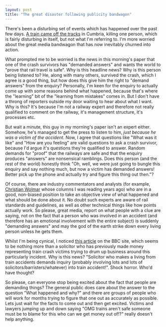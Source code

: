 ```yaml
---
layout: post
title: "The great disaster following publicity bandwagon"
---
```

There's been a disturbing set of events which has happened over the past few
days. [A train came off the tracks][1] in Cumbria, killing one person, which
is fairly disturbing in itself, but not what I'm referring to. I'm more
worried about the great media bandwagon that has now inevitably churned into
action.

What prompted me to be worried is the news in this morning's paper that one of
the crash survivors has "demanded answers" and wants the world to "prove that
rail travel is safe". Why is this headline news? Why is this person being
listened to? He, along with many others, survived the crash, which I agree is
a good thing, but how does this give him the right to "demand answers" from
the enquiry? Personally, I'm keen for the enquiry to actually come up with
some reasons behind what happened, because that's where the "learning" bit of
the "learning from mistakes" comes in. But I don't have a throng of reporters
outside my door waiting to hear about what I want. Why is this? It's because
I'm not a railway expert and therefore not really qualified to comment on the
railway, it's management structure, it's processes etc.

But wait a minute, this guy in my morning's paper isn't an expert either.
Somehow, he's managed to get the press to listen to him, _just because he was
a victim of the accident_. Now, I agree that questions like "What was it like"
and "How are you feeling" are valid questions to ask a crash survivor, because
I'd argue it's questions they're qualified to answer. Random demands for
"proof" that the railways are safe and that the enquiry produces "answers" are
nonsensical ramblings. Does this person (and the rest of the world) honestly
think "Oh, well, we were just going to bungle this enquiry and say nothing
much, but now a victim has demanded answers! Better pick up the phone and
actually try and figure this thing out then."?

Of course, there are industry commentators and analysts (for example,
[Christian Wolmar][2] whose columns I was reading years ago) who are in a
good, non-biased position to take an objective view of what happened and what
should be done about it. No doubt such experts are aware of rail standards and
guidelines, as well as other technical things like how points actually work.
So please, great media, report on what people with a clue are saying, not on
the fact that a person who was involved in an accident (and therefore has an
emotional involvement with the entire subject) is suddenly "demanding answers"
and may the god of the earth strike down every living person unless he gets
them.

Whilst I'm being cynical, I noticed [this article][3] on the BBC site, which
seems to be nothing more than a solicitor who has previously made money
representing train crash victims trying to drum up business around this
particularly incident. Why is this news? "Solicitor who makes a living from
train accidents demands inquiry (probably involving lots and lots of
solicitors/barristers/whatever) into train accident!". Shock horror. Who'd
have thought?

So please, can everyone stop being excited about the fact that people are
demanding things? The general public does care about the answer to the
question "What happened and why?" and there are groups of people who will work
for months trying to figure that one out as accurately as possible. Lets just
wait for the facts to come out and then get excited. Victims and lawyers
jumping up and down saying "OMG trains aren't safe someone must be to blame
for this who can we get money out of!?" really doesn't help anything.

   [1]: http://news.bbc.co.uk/2/hi/uk_news/6391633.stm

   [2]: http://www.christianwolmar.co.uk/

   [3]: http://news.bbc.co.uk/2/hi/uk_news/6399347.stm
